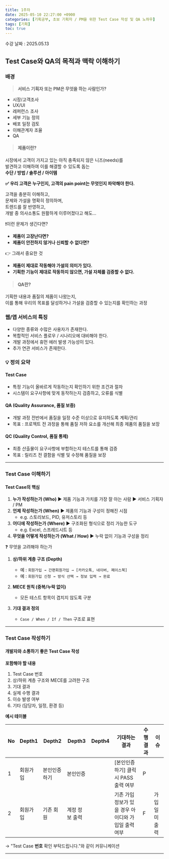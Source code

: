```yaml
---
title: 1주차
date: 2025-05-10 22:27:00 +0900
categories: [기획공부, 초보 기획자 / PM을 위한 Test Case 작성 및 QA 노하우]
tags: [기획]
toc: true
---
```


수강 날짜 : 2025.05.13

## **Test Case와 QA의 목적과 맥락 이해하기**

### **배경**

> **서비스 기획자 또는 PM은 무엇을 하는 사람인가?**

- 시장/고객조사
- UX/UI
- 레퍼런스 조사
- 세부 기능 정의
- 배포 일정 검토
- 이해관계자 조율
- QA

> #### **제품이란?**

시장에서 고객이 가지고 있는 아직 충족되지 않은 니즈(needs)를  
발견하고 이해하여 이를 해결할 수 있도록 돕는  
**수단 / 방법 / 솔루션 / 아이템**

**✅ 우리 고객은 누구인지, 고객의 pain point는 무엇인지 파악해야 한다.**

고객을 충분히 이해하고,  
문제와 가설을 명확히 정의하며,  
트렌드를 잘 반영하고,  
개발 중 의사소통도 원활하게 이루어졌다고 해도...

❗이런 문제가 생긴다면?

- **제품이 고장난다면?**
- **제품이 안전하지 않거나 신뢰할 수 없다면?**

👉 그래서 중요한 것

- **제품이 제대로 작동해야 가설의 의미가 있다.**
- **기획한 기능이 제대로 작동하지 않으면, 가설 자체를 검증할 수 없다.**

> #### **QA란?**

기획한 내용과 품질의 제품이 나왔는지,  
이를 통해 우리의 목표를 달성하거나 가설을 검증할 수 있는지를 확인하는 과정

### **웹/앱 서비스의 특징**

- 다양한 종류와 수많은 사용자가 존재한다.
- 복합적인 서비스 플로우 / 시나리오에 대비해야 한다.
- 개발 과정에서 휴먼 에러 발생 가능성이 있다.
- 추가 연관 서비스가 존재한다.

### **💡 정의 요약**

#### **Test Case**

- 특정 기능이 올바르게 작동하는지 확인하기 위한 조건과 절차
- 시스템이 요구사항에 맞게 동작하는지 검증하고, 오류를 식별

#### **QA (Quality Assurance, 품질 보증)**

- 개발 과정 전반에서 품질을 일정 수준 이상으로 유지하도록 계획/관리
- 목표 : 프로젝트 전 과정을 통해 품질 저하 요소를 개선해 최종 제품의 품질을 보장

#### **QC (Quality Control, 품질 통제)**

- 최종 산출물이 요구사항에 부합하는지 테스트를 통해 검증
- 목표 : 릴리즈 전 결함을 식별 및 수정해 품질을 보장

---

### **Test Case 이해하기**

#### **Test Case의 핵심**

1. **누가 작성하는가 (Who)** ▶ 제품 기능과 가치를 가장 잘 아는 사람 ▶ 서비스 기획자 / PM
2. **언제 작성하는가 (When)** ▶ 제품의 기능과 구성이 정해진 시점
   - e.g. 스토리보드, PID, 유저스토리 등
3. **어디에 작성하는가 (Where)** ▶ 구조화된 형식으로 정리 가능한 도구
   - e.g. Excel, 스프레드시트 등
4. **무엇을 어떻게 작성하는가 (What / How)** ▶ 누락 없이 기능과 구성을 정리

❓ 무엇을 고려해야 하는가

1. **상/하위 계층 구조 (Depth)**
   - 예 : `회원가입 → 간편회원가입 → [카카오톡, 네이버, 페이스북]`
   - 예 : `회원가입 신청 → 방식 선택 → 정보 입력 → 완료`

2. **MECE 원칙 (중복/누락 없이)**
   - 모든 테스트 항목이 겹치지 않도록 구분

3. **기대 결과 정의**
   - `Case / When / If / Then` 구조로 표현

---

### **Test Case 작성하기**

#### **개발자와 소통하기 좋은 Test Case 작성**

**포함해야 할 내용**

1. Test Case 번호
2. 상/하위 계층 구조와 MECE를 고려한 구조
3. 기대 결과
4. 실제 수행 결과
5. 이슈 발생 여부
6. 기타 (담당자, 일정, 환경 등)

**예시 테이블**

| No  | Depth1   | Depth2       | Depth3         | Depth4 | 기대하는 결과                                        | 수행 결과 | 이슈          |
| --- | -------- | ------------ | -------------- | ------ | ---------------------------------------------------- | --------- | ------------- |
| 1   | 회원가입 | 본인인증하기 | 본인인증       |        | [본인인증하기] 클릭 시 PASS 출력 여부                | P         |               |
| 2   | 회원가입 | 기존 회원    | 계정 정보 출력 |        | 기존 가입 정보가 있을 경우 아이디와 가입일 출력 여부 | F         | 가입일 미출력 |

→ "Test Case **번호** 확인 부탁드립니다."와 같이 커뮤니케이션

---
